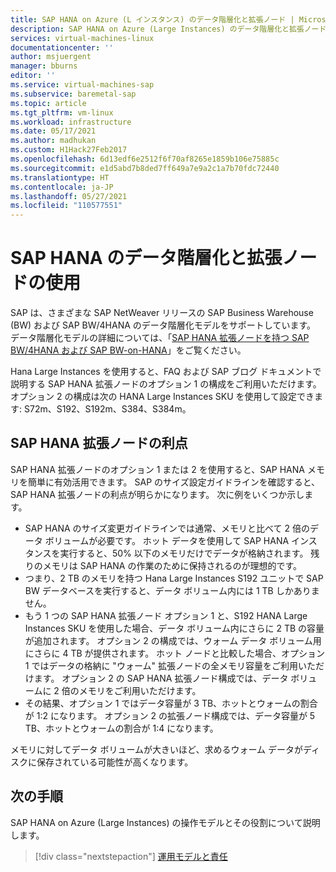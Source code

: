 ```yaml
---
title: SAP HANA on Azure (L インスタンス) のデータ階層化と拡張ノード | Microsoft Docs
description: SAP HANA on Azure (Large Instances) のデータ階層化と拡張ノードについて説明します。
services: virtual-machines-linux
documentationcenter: ''
author: msjuergent
manager: bburns
editor: ''
ms.service: virtual-machines-sap
ms.subservice: baremetal-sap
ms.topic: article
ms.tgt_pltfrm: vm-linux
ms.workload: infrastructure
ms.date: 05/17/2021
ms.author: madhukan
ms.custom: H1Hack27Feb2017
ms.openlocfilehash: 6d13edf6e2512f6f70af8265e1859b106e75885c
ms.sourcegitcommit: e1d5abd7b8ded7ff649a7e9a2c1a7b70fdc72440
ms.translationtype: HT
ms.contentlocale: ja-JP
ms.lasthandoff: 05/27/2021
ms.locfileid: "110577551"
---
```

# <a name="use-sap-hana-data-tiering-and-extension-nodes"></a>SAP HANA のデータ階層化と拡張ノードの使用

SAP は、さまざまな SAP NetWeaver リリースの SAP Business Warehouse (BW) および SAP BW/4HANA のデータ階層化モデルをサポートしています。 データ階層化モデルの詳細については、「[SAP HANA 拡張ノードを持つ SAP BW/4HANA および SAP BW-on-HANA](https://www.sap.com/documents/2017/05/ac051285-bc7c-0010-82c7-eda71af511fa.html#)」をご覧ください。

Hana Large Instances を使用すると、FAQ および SAP ブログ ドキュメントで説明する SAP HANA 拡張ノードのオプション 1 の構成をご利用いただけます。 オプション 2 の構成は次の HANA Large Instances SKU を使用して設定できます: S72m、S192、S192m、S384、S384m。

## <a name="advantages-of-sap-hana-extension-nodes"></a>SAP HANA 拡張ノードの利点

SAP HANA 拡張ノードのオプション 1 または 2 を使用すると、SAP HANA メモリを簡単に有効活用できます。 SAP のサイズ設定ガイドラインを確認すると、SAP HANA 拡張ノードの利点が明らかになります。 次に例をいくつか示します。

- SAP HANA のサイズ変更ガイドラインでは通常、メモリと比べて 2 倍のデータ ボリュームが必要です。 ホット データを使用して SAP HANA インスタンスを実行すると、50% 以下のメモリだけでデータが格納されます。 残りのメモリは SAP HANA の作業のために保持されるのが理想的です。
- つまり、2 TB のメモリを持つ Hana Large Instances S192 ユニットで SAP BW データベースを実行すると、データ ボリューム内には 1 TB しかありません。
- もう 1 つの SAP HANA 拡張ノード オプション 1 と、S192 HANA Large Instances SKU を使用した場合、データ ボリューム内にさらに 2 TB の容量が追加されます。 オプション 2 の構成では、ウォーム データ ボリューム用にさらに 4 TB が提供されます。 ホット ノードと比較した場合、オプション 1 ではデータの格納に "ウォーム" 拡張ノードの全メモリ容量をご利用いただけます。 オプション 2 の SAP HANA 拡張ノード構成では、データ ボリュームに 2 倍のメモリをご利用いただけます。
- その結果、オプション 1 ではデータ容量が 3 TB、ホットとウォームの割合が 1:2 になります。 オプション 2 の拡張ノード構成では、データ容量が 5 TB、ホットとウォームの割合が 1:4 になります。

メモリに対してデータ ボリュームが大きいほど、求めるウォーム データがディスクに保存されている可能性が高くなります。

## <a name="next-steps"></a>次の手順

SAP HANA on Azure (Large Instances) の操作モデルとその役割について説明します。

> [!div class="nextstepaction"]
> [運用モデルと責任](hana-operations-model.md)
